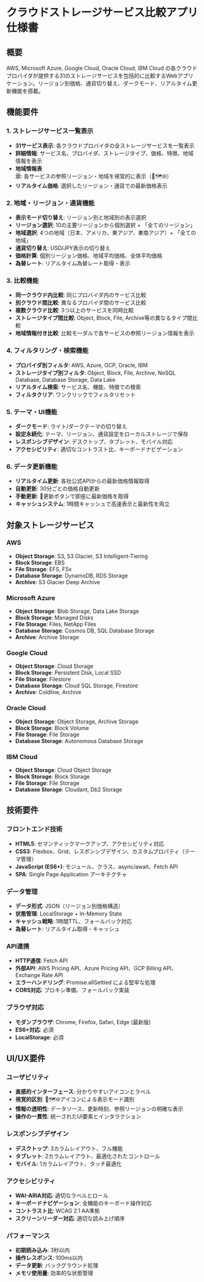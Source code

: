 # クラウドストレージサービス比較アプリ 仕様書

## 概要
AWS, Microsoft Azure, Google Cloud, Oracle Cloud, IBM Cloud の各クラウドプロバイダが提供する31のストレージサービスを包括的に比較するWebアプリケーション。リージョン別価格、通貨切り替え、ダークモード、リアルタイム更新機能を搭載。

## 機能要件

### 1. ストレージサービス一覧表示
- **31サービス表示**: 各クラウドプロバイダの全ストレージサービスを一覧表示
- **詳細情報**: サービス名、プロバイダ、ストレージタイプ、価格、特徴、地域情報を表示
- **地域情報表示**: 各サービスの参照リージョン・地域を視覚的に表示（📍🗺️🌐）
- **リアルタイム価格**: 選択したリージョン・通貨での最新価格表示

### 2. 地域・リージョン・通貨機能
- **表示モード切り替え**: リージョン別と地域別の表示選択
- **リージョン選択**: 10の主要リージョンから個別選択 + 「全てのリージョン」
- **地域選択**: 4つの地域（日本、アメリカ、東アジア、東南アジア）+ 「全ての地域」
- **通貨切り替え**: USD/JPY表示の切り替え
- **価格計算**: 個別リージョン価格、地域平均価格、全体平均価格
- **為替レート**: リアルタイム為替レート取得・表示

### 3. 比較機能
- **同一クラウド内比較**: 同じプロバイダ内のサービス比較
- **別クラウド間比較**: 異なるプロバイダ間のサービス比較
- **複数クラウド比較**: 3つ以上のサービスを同時比較
- **ストレージタイプ間比較**: Object, Block, File, Archive等の異なるタイプ間比較
- **地域情報付き比較**: 比較モーダルで各サービスの参照リージョン情報を表示

### 4. フィルタリング・検索機能
- **プロバイダ別フィルタ**: AWS, Azure, GCP, Oracle, IBM
- **ストレージタイプ別フィルタ**: Object, Block, File, Archive, NoSQL Database, Database Storage, Data Lake
- **リアルタイム検索**: サービス名、機能、特徴での検索
- **フィルタクリア**: ワンクリックでフィルタリセット

### 5. テーマ・UI機能
- **ダークモード**: ライト/ダークテーマの切り替え
- **設定永続化**: テーマ、リージョン、通貨設定をローカルストレージで保存
- **レスポンシブデザイン**: デスクトップ、タブレット、モバイル対応
- **アクセシビリティ**: 適切なコントラスト比、キーボードナビゲーション

### 6. データ更新機能
- **リアルタイム更新**: 各社公式APIからの最新価格情報取得
- **自動更新**: 30分ごとの価格自動更新
- **手動更新**: 🔄更新ボタンで即座に最新価格を取得
- **キャッシュシステム**: 1時間キャッシュで高速表示と最新性を両立

## 対象ストレージサービス

### AWS
- **Object Storage**: S3, S3 Glacier, S3 Intelligent-Tiering
- **Block Storage**: EBS
- **File Storage**: EFS, FSx
- **Database Storage**: DynamoDB, RDS Storage
- **Archive**: S3 Glacier Deep Archive

### Microsoft Azure
- **Object Storage**: Blob Storage, Data Lake Storage
- **Block Storage**: Managed Disks
- **File Storage**: Files, NetApp Files
- **Database Storage**: Cosmos DB, SQL Database Storage
- **Archive**: Archive Storage

### Google Cloud
- **Object Storage**: Cloud Storage
- **Block Storage**: Persistent Disk, Local SSD
- **File Storage**: Filestore
- **Database Storage**: Cloud SQL Storage, Firestore
- **Archive**: Coldline, Archive

### Oracle Cloud
- **Object Storage**: Object Storage, Archive Storage
- **Block Storage**: Block Volume
- **File Storage**: File Storage
- **Database Storage**: Autonomous Database Storage

### IBM Cloud
- **Object Storage**: Cloud Object Storage
- **Block Storage**: Block Storage
- **File Storage**: File Storage
- **Database Storage**: Cloudant, Db2 Storage

## 技術要件

### フロントエンド技術
- **HTML5**: セマンティックマークアップ、アクセシビリティ対応
- **CSS3**: Flexbox、Grid、レスポンシブデザイン、カスタムプロパティ（テーマ管理）
- **JavaScript (ES6+)**: モジュール、クラス、async/await、Fetch API
- **SPA**: Single Page Application アーキテクチャ

### データ管理
- **データ形式**: JSON（リージョン別価格構造）
- **状態管理**: LocalStorage + In-Memory State
- **キャッシュ戦略**: 1時間TTL、フォールバック対応
- **為替レート**: リアルタイム取得・キャッシュ

### API連携
- **HTTP通信**: Fetch API
- **外部API**: AWS Pricing API、Azure Pricing API、GCP Billing API、Exchange Rate API
- **エラーハンドリング**: Promise.allSettled による堅牢な処理
- **CORS対応**: プロキシ準備、フォールバック実装

### ブラウザ対応
- **モダンブラウザ**: Chrome, Firefox, Safari, Edge (最新版)
- **ES6+対応**: 必須
- **LocalStorage**: 必須

## UI/UX要件

### ユーザビリティ
- **直感的インターフェース**: 分かりやすいアイコンとラベル
- **視覚的区別**: 📍🗺️🌐アイコンによる表示モード識別
- **情報の透明性**: データソース、更新時刻、参照リージョンの明確な表示
- **操作の一貫性**: 統一されたUI要素とインタラクション

### レスポンシブデザイン
- **デスクトップ**: 3カラムレイアウト、フル機能
- **タブレット**: 2カラムレイアウト、最適化されたコントロール
- **モバイル**: 1カラムレイアウト、タッチ最適化

### アクセシビリティ
- **WAI-ARIA対応**: 適切なラベルとロール
- **キーボードナビゲーション**: 全機能のキーボード操作対応
- **コントラスト比**: WCAG 2.1 AA準拠
- **スクリーンリーダー対応**: 適切な読み上げ順序

### パフォーマンス
- **初期読み込み**: 3秒以内
- **操作レスポンス**: 100ms以内
- **データ更新**: バックグラウンド処理
- **メモリ使用量**: 効率的な状態管理